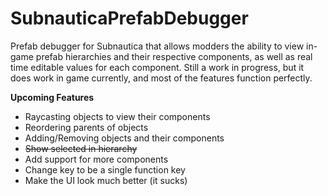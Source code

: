 # SubnauticaPrefabDebugger
 Prefab debugger for Subnautica that allows modders the ability to view in-game prefab hierarchies and their respective components, as well as real time editable values for each component. Still a work in progress, but it does work in game currently, and most of the features function perfectly.

**Upcoming Features**

* Raycasting objects to view their components
* Reordering parents of objects
* Adding/Removing objects and their components
* ~~Show selected in hierarchy~~
* Add support for more components
* Change key to be a single function key
* Make the UI look much better (it sucks)
